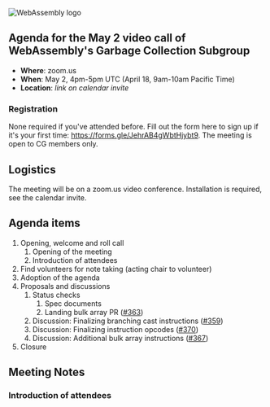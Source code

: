 ![WebAssembly logo](/images/WebAssembly.png)

## Agenda for the May 2 video call of WebAssembly's Garbage Collection Subgroup

- **Where**: zoom.us
- **When**: May 2, 4pm-5pm UTC (April 18, 9am-10am Pacific Time)
- **Location**: *link on calendar invite*

### Registration

None required if you've attended before. Fill out the form here to sign up if
it's your first time: https://forms.gle/JehrAB4gWbtHjybt9. The meeting is open
to CG members only.

## Logistics

The meeting will be on a zoom.us video conference.
Installation is required, see the calendar invite.

## Agenda items

1. Opening, welcome and roll call
    1. Opening of the meeting
    1. Introduction of attendees
1. Find volunteers for note taking (acting chair to volunteer)
1. Adoption of the agenda
1. Proposals and discussions
    1. Status checks
        1. Spec documents
        1. Landing bulk array PR ([#363](https://github.com/WebAssembly/gc/pull/363))
    1. Discussion: Finalizing branching cast instructions ([#359](https://github.com/WebAssembly/gc/pull/359))
    1. Discussion: Finalizing instruction opcodes ([#370](https://github.com/WebAssembly/gc/issues/370))
    1. Discussion: Additional bulk array instructions ([#367](https://github.com/WebAssembly/gc/issues/367))
1. Closure

## Meeting Notes

### Introduction of attendees
